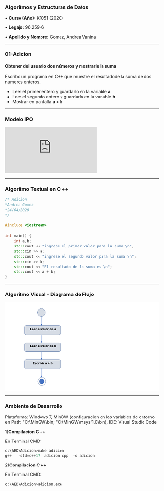   
### **Algoritmos y Estructuras de Datos**

• **Curso (Año):** K1051 (2020)

• **Legajo:** 96.259-6 

• **Apellido y Nombre:** Gomez, Andrea Vanina

---
### 01-Adicion

#### **Obtener del usuario dos números y mostrarle la suma**
Escribo un programa en C++ que muestre el resultadode la suma de dos numeros enteros.

* Leer el primer entero y guardarlo en la variable  **a**
* Leer el segundo entero y guardarlo en la variable  **b**
* Mostrar en pantalla **a + b**

---
### Modelo IPO

![IPO](https://github.com/andreavgomez/AED/blob/master/docs/IPO.pdf "IPO")

---
### Algoritmo Textual en C ++

``` c++
/* Adicion
*Andrea Gomez
*24/04/2020
*/

#include <iostream>

int main() {
    int a,b;
    std::cout << "ingrese el primer valor para la suma \n";
    std::cin >> a;
    std::cout << "ingrese el segundo valor para la suma \n";
    std::cin >> b;
    std::cout << "El resultado de la suma es \n";
    std::cout << a + b;
}
```

---
### Algoritmo Visual - Diagrama de Flujo

  ![Diagrama de Flujo](https://github.com/andreavgomez/AED/blob/master/docs/DF_Adicion.png "Diagrama de Flujo")

---
### Ambiente de Desarrollo

Plataforma: Windows 7, MinGW (configuracion en las variables de entorno en Path: "C:\MinGW\bin; "C:\MinGW\msys'1.0\bin), IDE: Visual Studio Code

1)**Compilacion C ++**

En Terminal CMD:

``` c++
c:\AED\Adicion>make adicion
g++   -std=c++17  adicion.cpp  -o adicion
```

2)**Compilacion C ++**

En Terminal CMD:

``` c++
c:\AED\Adicion>adicion.exe
```

